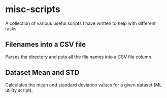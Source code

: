 # misc-scripts
 A collection of various useful scripts I have written to help with different tasks.

## Filenames into a CSV file
 Parses the directory and puts all the file names into a CSV file column.

## Dataset Mean and STD
Calculates the mean and standard deviation values for a given dataset (ML utility script).